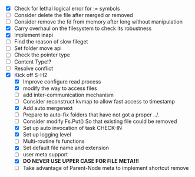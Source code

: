 - [x] Check for lethal logical error for := symbols
- [ ] Consider delete the file after merged or removed
- [ ] Consider remove the fd from memory after long without manipulation
- [x] Carry overhaul on the filesystem to check its robustness
- [x] Implement inapi
- [ ] Find the reason of slow fileget
- [ ] Set folder move api
- [ ] Check the pointer type
- [ ] Content Type!?
- [ ] Resolve conflict
- [x] Kick off S-H2
    - [x] Improve configure read process
    - [x] modify the way to access files
    - [ ] add inter-communication mechanism
    - [ ] Consider reconstruct kvmap to allow fast access to timestamp
    - [x] Add auto mergenext
    - [ ] Prepare to auto-fix folders that have not got a proper ../.
    - [ ] Consider modify Fs.Put() So that existing file could be removed
    - [x] Set up auto invocation of task CHECK-IN
    - [x] Set up logging level
    - [ ] Multi-routine fs functions
    - [x] Set default file name and extension
    - [ ] user meta support
    - [x] **DO NEVER USE UPPER CASE FOR FILE META!!!**
    - [ ] Take advantage of Parent-Node meta to implement shortcut remove

